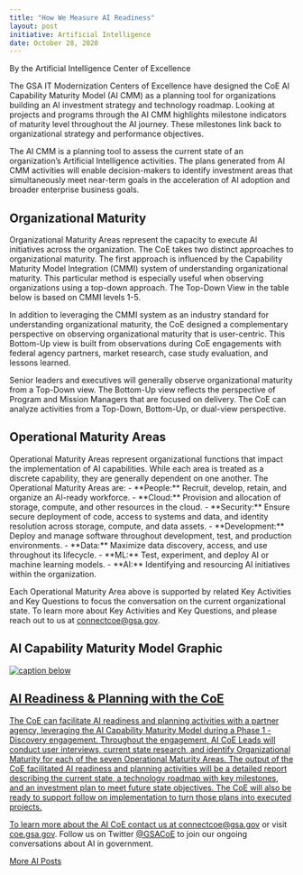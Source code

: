 ```yaml
---
title: "How We Measure AI Readiness"
layout: post
initiative: Artificial Intelligence
date: October 28, 2020
---
```

By the Artificial Intelligence Center of Excellence

The GSA IT Modernization Centers of Excellence have designed the CoE AI Capability Maturity Model (AI CMM) as a planning tool for organizations building an AI investment strategy and technology roadmap. Looking at projects and programs through the AI CMM highlights milestone indicators of maturity level throughout the AI journey. These milestones link back to organizational strategy and performance objectives.

The AI CMM is a planning tool to assess the current state of an organization’s Artificial Intelligence activities. The plans generated from AI CMM activities will enable decision-makers to identify investment areas that simultaneously meet near-term goals in the acceleration of AI adoption and broader enterprise business goals. 

<h2>Organizational Maturity</h2>
Organizational Maturity Areas represent the capacity to execute AI initiatives across the organization. The CoE takes two distinct approaches to organizational maturity. The first approach is influenced by the Capability Maturity Model Integration (CMMI) system of understanding organizational maturity. This particular method is especially useful when observing organizations using a top-down approach. The Top-Down View in the table below is based on CMMI levels 1-5.

In addition to leveraging the CMMI system as an industry standard for understanding organizational maturity, the CoE designed a complementary perspective on observing organizational maturity that is user-centric. This Bottom-Up view is built from observations during CoE engagements with federal agency partners, market research, case study evaluation, and lessons learned. 

Senior leaders and executives will generally observe organizational maturity from a Top-Down view. The Bottom-Up view reflects the perspective of Program and Mission Managers that are focused on delivery. The CoE can analyze activities from a Top-Down, Bottom-Up, or dual-view perspective.

<h2>Operational Maturity Areas</h2>
Operational Maturity Areas represent organizational functions that impact the implementation of AI capabilities. While each area is treated as a discrete capability, they are generally dependent on one another. The Operational Maturity Areas are:
- **People:** Recruit, develop, retain, and organize an AI-ready workforce.
- **Cloud:** Provision and allocation of storage, compute, and other resources in the cloud.
- **Security:** Ensure secure deployment of code, access to systems and data, and identity  resolution across storage, compute, and data assets.
- **Development:** Deploy and manage software throughout development, test, and production environments.
- **Data:** Maximize data discovery, access, and use throughout its  lifecycle.
- **ML:** Test, experiment, and deploy AI or machine learning models.
- **AI:**  Identifying and resourcing AI initiatives within the organization.

Each Operational Maturity Area above is supported by related Key Activities and Key Questions to focus the conversation on the current organizational state. To learn more about Key Activities and  Key Questions, and please reach out to us at connectcoe@gsa.gov. 

<h2>AI Capability Maturity Model Graphic</h2>
<a href="{{site.baseurl}}/images/AI/AI CMM.jpg" target="_blank" rel="noopener noreferrer">
<img src="{{site.baseurl}}/images/AI/AI CMM.jpg" alt="caption below">

<h2>AI Readiness & Planning with the CoE</h2>
The CoE can facilitate AI readiness and planning activities with a partner agency, leveraging the AI Capability Maturity Model during a Phase 1 - Discovery engagement. Throughout the engagement, AI CoE Leads will conduct user interviews, current state research, and identify Organizational Maturity for each of the seven Operational Maturity Areas. The output of the CoE facilitated AI readiness and planning activities will be a detailed report describing the current state, a technology roadmap with key milestones, and an investment plan to meet future state objectives. The CoE will also be ready to support follow on implementation to turn those plans into executed projects.

To learn more about the AI CoE contact us at connectcoe@gsa.gov or visit <a href="https://coe.gsa.gov/">coe.gsa.gov</a>. Follow us on Twitter <a href="https://twitter.com/GSACoE">@GSACoE</a> to join our ongoing conversations about AI in government.

<a href="{{site.baseurl}}/coe/artificial-intelligence.html#coe-updates" class="usa-button">More AI Posts</a>
